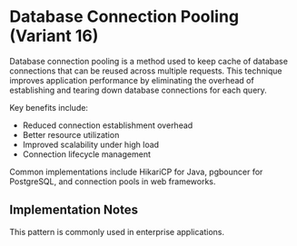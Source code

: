 # Database Connection Pooling (Variant 16)

Database connection pooling is a method used to keep cache of database connections that can be reused across multiple requests. This technique improves application performance by eliminating the overhead of establishing and tearing down database connections for each query.

Key benefits include:
- Reduced connection establishment overhead
- Better resource utilization
- Improved scalability under high load
- Connection lifecycle management

Common implementations include HikariCP for Java, pgbouncer for PostgreSQL, and connection pools in web frameworks.

## Implementation Notes

This pattern is commonly used in enterprise applications.